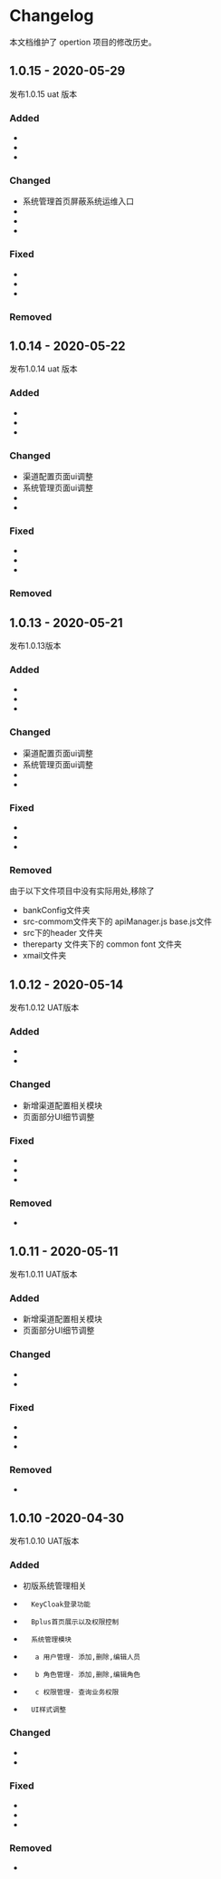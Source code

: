 # Changelog
本文档维护了 opertion 项目的修改历史。
## 1.0.15 - 2020-05-29
发布1.0.15 uat 版本

### Added
-   
-   
-   

### Changed 
-   系统管理首页屏蔽系统运维入口
-   
-    
-    
 
### Fixed
- 
- 
- 

### Removed
 
## 1.0.14 - 2020-05-22
发布1.0.14 uat 版本

### Added
-   
-   
-   

### Changed 
-   渠道配置页面ui调整
-   系统管理页面ui调整 
-    
-    
 
### Fixed
- 
- 
- 

### Removed
 

 
## 1.0.13 - 2020-05-21
发布1.0.13版本


### Added
-   
-   
-   

### Changed 
-   渠道配置页面ui调整
-   系统管理页面ui调整 
-    
-    
 
### Fixed
- 
- 
- 

### Removed
由于以下文件项目中没有实际用处,移除了
- bankConfig文件夹
- src-commom文件夹下的 apiManager.js base.js文件
- src下的header 文件夹
- thereparty 文件夹下的 common  font 文件夹
- xmail文件夹
## 1.0.12 - 2020-05-14
发布1.0.12 UAT版本

### Added
 -   
 -   

### Changed 
 -  新增渠道配置相关模块
 -  页面部分UI细节调整


### Fixed
- 
- 
- 

### Removed
- 


## 1.0.11 - 2020-05-11
发布1.0.11 UAT版本

### Added
 -  新增渠道配置相关模块
 -  页面部分UI细节调整 

### Changed 
- 
- 

### Fixed
- 
- 
- 

### Removed
- 



## 1.0.10 -2020-04-30
发布1.0.10 UAT版本

### Added
 -   初版系统管理相关
 -       KeyCloak登录功能
 -       Bplus首页展示以及权限控制
 -       系统管理模块
 -        a 用户管理- 添加,删除,编辑人员
 -        b 角色管理- 添加,删除,编辑角色
 -        c 权限管理- 查询业务权限
 -       UI样式调整

### Changed 
- 
- 

### Fixed
- 
- 
- 

### Removed
- 